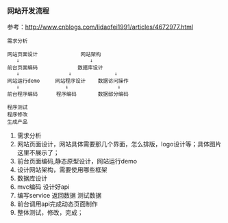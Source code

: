 ### 网站开发流程
参考：http://www.cnblogs.com/lidaofei1991/articles/4672977.html      
```
需求分析      

网站页面设计              网站架构       
   ↓                       ↓           
前台页面编码             数据库设计        
   ↓                ↓              ↓
网站运行demo     网站程序设计    数据访问操作      
   ↓               ↓                ↓
前台程序编码      程序编码       数据部分编码     
                                  
程序测试   
程序修改   
生成产品    
```
1. 需求分析  
2. 网站页面设计，网站具体需要那几个界面，怎么排版，logo设计等；具体图片这里不展示了；  
3. 前台页面编码,静态原型设计，网站运行demo     
4. 设计网站架构，需要使用哪些框架      
5. 数据库设计       
6. mvc编码 设计好api       
7. 编写service 返回数据 测试数据        
8. 前台调用api完成动态页面制作       
9. 整体测试，修改，完成；        


